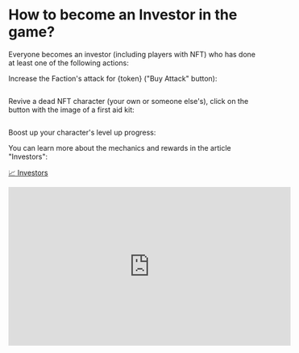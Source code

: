# How to become an Investor in the game?

<div>

Everyone becomes an investor (including players with NFT) who has done at least one of the following actions:
</div>

<div>

Increase the Faction's attack for {token} ("Buy Attack" button):

<img src="/assets/docs/.gitbook/assets/buy_attack_button.png" alt="">
</div>

<div>

Revive a dead NFT character (your own or someone else's), click on the button with the image of a first aid kit:

<img src="/assets/docs/.gitbook/assets/revive_button.png" alt="">
</div>

<div>

Boost up your character's level up progress:
</div>

<div>

You can learn more about the mechanics and rewards in the article "Investors":

<a href="../investors" 
 class="docs-item">
<span>📈</span>
Investors</a>
</div>

<iframe width="560" height="315" 
src="https://www.youtube.com/shorts/yR8fALEdcek" 
title="YouTube video player" 
frameborder="0" 
allow="accelerometer; autoplay; 
clipboard-write; encrypted-media; gyroscope; picture-in-picture; web-share" allowfullscreen>
</iframe>